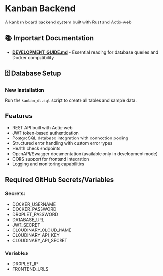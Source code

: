 # Kanban Backend

A kanban board backend system built with Rust and Actix-web

## 📚 Important Documentation

- **[DEVELOPMENT_GUIDE.md](./DEVELOPMENT_GUIDE.md)** - Essential reading for database queries and Docker compatibility

## 🗄️ Database Setup

### New Installation

Run the `kanban_db.sql` script to create all tables and sample data.

## Features

- REST API built with Actix-web
- JWT token-based authentication
- PostgreSQL database integration with connection pooling
- Structured error handling with custom error types
- Health check endpoints
- OpenAPI/Swagger documentation (available only in development mode)
- CORS support for frontend integration
- Logging and monitoring capabilities

## Required GitHub Secrets/Variables

### Secrets:

- DOCKER_USERNAME
- DOCKER_PASSWORD
- DROPLET_PASSWORD
- DATABASE_URL
- JWT_SECRET
- CLOUDINARY_CLOUD_NAME
- CLOUDINARY_API_KEY
- CLOUDINARY_API_SECRET

### Variables

- DROPLET_IP
- FRONTEND_URLS
